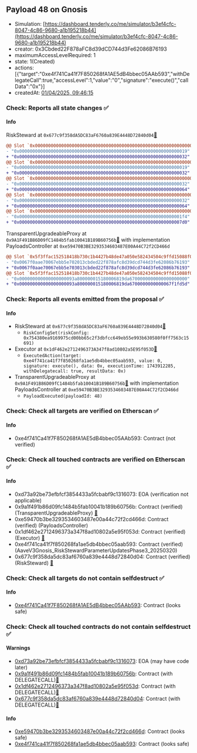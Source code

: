 ## Payload 48 on Gnosis

- Simulation: [https://dashboard.tenderly.co/me/simulator/b3ef4cfc-8047-4c86-9680-a1b195218b44](https://dashboard.tenderly.co/me/simulator/b3ef4cfc-8047-4c86-9680-a1b195218b44)
- creator: 0x3Cbded22F878aFC8d39dCD744d3Fe62086B76193
- maximumAccessLevelRequired: 1
- state: 1(Created)
- actions: [{"target":"0xe4f741Ca41f7F850268fA1AE5dB4bbec05AAb593","withDelegateCall":true,"accessLevel":1,"value":"0","signature":"execute()","callData":"0x"}]
- createdAt: [01/04/2025, 09:46:15](https://gnosisscan.io/tx/0xd43e20d1763c86b48cee6485bdf8da6fe147dc7a5192194bac1054668023add6)

### Check: Reports all state changes :white_check_mark:

#### Info


RiskSteward at `0x677c9f358dA5DC83aF6760a839E4448D72840d04`[:ghost:](https://github.com/bgd-labs/aave-address-book "AaveV3Gnosis.RISK_STEWARD")
```diff
@@ Slot `0x0000000000000000000000000000000000000000000000000000000000000002` @@
- "0x0000000000000000000000000000000000000000000000000000000000000019"
+ "0x0000000000000000000000000000000000000000000000000000000000000032"
@@ Slot `0x0000000000000000000000000000000000000000000000000000000000000004` @@
- "0x0000000000000000000000000000000000000000000000000000000000000019"
+ "0x0000000000000000000000000000000000000000000000000000000000000032"
@@ Slot `0x000000000000000000000000000000000000000000000000000000000000000e` @@
- "0x0000000000000000000000000000000000000000000000000000000000000032"
+ "0x0000000000000000000000000000000000000000000000000000000000000064"
@@ Slot `0x0000000000000000000000000000000000000000000000000000000000000010` @@
- "0x0000000000000000000000000000000000000000000000000000000000000032"
+ "0x0000000000000000000000000000000000000000000000000000000000000064"
@@ Slot `0x0000000000000000000000000000000000000000000000000000000000000012` @@
- "0x00000000000000000000000000000000000000000000000000000000000001f4"
+ "0x00000000000000000000000000000000000000000000000000000000000007d0"
```

TransparentUpgradeableProxy at `0x9A1F491B86D09fC1484b5fab10041B189B60756b`[:ghost:](https://github.com/bgd-labs/aave-address-book "GovernanceV3Gnosis.PAYLOADS_CONTROLLER") with implementation PayloadsController at `0xe59470B3BE3293534603487E00A44C72f2CD466d`
```diff
@@ Slot `0x5f3ffac152518418b730c1b4427b48de47a050e582434504c9ffd15088f0d196` @@
- "0x0067f0aae70067ebb5e702013cbded22f878afc8d39dcd744d3fe62086b76193"
+ "0x0067f0aae70067ebb5e703013cbded22f878afc8d39dcd744d3fe62086b76193"
@@ Slot `0x5f3ffac152518418b730c1b4427b48de47a050e582434504c9ffd15088f0d197` @@
- "0x000000000000000000093a800000015180006819da6700000000000000000000"
+ "0x000000000000000000093a800000015180006819da6700000000000067f1fd5d"
```


### Check: Reports all events emitted from the proposal :white_check_mark:

#### Info

- RiskSteward at `0x677c9f358dA5DC83aF6760a839E4448D72840d04`[:ghost:](https://github.com/bgd-labs/aave-address-book "AaveV3Gnosis.RISK_STEWARD")
  - `RiskConfigSet(riskConfig: 0x754380ea9169975cd00bb65c2f3dbfcc649eb55e993b630580f0ff7563c15691)`
- Executor at `0x1dF462e2712496373A347f8ad10802a5E95f053D`[:ghost:](https://github.com/bgd-labs/aave-address-book "AaveV3Gnosis.ACL_ADMIN, GovernanceV3Gnosis.EXECUTOR_LVL_1")
  - `ExecutedAction(target: 0xe4f741ca41f7f850268fa1ae5db4bbec05aab593, value: 0, signature: execute(), data: 0x, executionTime: 1743912285, withDelegatecall: true, resultData: 0x)`
- TransparentUpgradeableProxy at `0x9A1F491B86D09fC1484b5fab10041B189B60756b`[:ghost:](https://github.com/bgd-labs/aave-address-book "GovernanceV3Gnosis.PAYLOADS_CONTROLLER") with implementation PayloadsController at `0xe59470B3BE3293534603487E00A44C72f2CD466d`
  - `PayloadExecuted(payloadId: 48)`

### Check: Check all targets are verified on Etherscan :white_check_mark:

#### Info

- 0xe4f741Ca41f7F850268fA1AE5dB4bbec05AAb593: Contract (not verified) 

### Check: Check all touched contracts are verified on Etherscan :white_check_mark:

#### Info

- 0xd73a92be73efbfcf3854433a5fcbabf9c1316073: EOA (verification not applicable)
- 0x9a1f491b86d09fc1484b5fab10041b189b60756b: Contract (verified) (TransparentUpgradeableProxy) [:ghost:](https://github.com/bgd-labs/aave-address-book "GovernanceV3Gnosis.PAYLOADS_CONTROLLER")
- 0xe59470b3be3293534603487e00a44c72f2cd466d: Contract (verified) (PayloadsController) 
- 0x1df462e2712496373a347f8ad10802a5e95f053d: Contract (verified) (Executor) [:ghost:](https://github.com/bgd-labs/aave-address-book "AaveV3Gnosis.ACL_ADMIN, GovernanceV3Gnosis.EXECUTOR_LVL_1")
- 0xe4f741ca41f7f850268fa1ae5db4bbec05aab593: Contract (verified) (AaveV3Gnosis_RiskStewardParameterUpdatesPhase3_20250320) 
- 0x677c9f358da5dc83af6760a839e4448d72840d04: Contract (verified) (RiskSteward) [:ghost:](https://github.com/bgd-labs/aave-address-book "AaveV3Gnosis.RISK_STEWARD")

### Check: Check all targets do not contain selfdestruct :white_check_mark:

#### Info

- [0xe4f741Ca41f7F850268fA1AE5dB4bbec05AAb593](https://gnosisscan.io/address/0xe4f741Ca41f7F850268fA1AE5dB4bbec05AAb593): Contract (looks safe)

### Check: Check all touched contracts do not contain selfdestruct :white_check_mark:

#### Warnings

- [0xd73a92be73efbfcf3854433a5fcbabf9c1316073](https://gnosisscan.io/address/0xd73a92be73efbfcf3854433a5fcbabf9c1316073): EOA (may have code later)
- [0x9a1f491b86d09fc1484b5fab10041b189b60756b](https://gnosisscan.io/address/0x9a1f491b86d09fc1484b5fab10041b189b60756b): Contract (with DELEGATECALL)[:ghost:](https://github.com/bgd-labs/aave-address-book "GovernanceV3Gnosis.PAYLOADS_CONTROLLER")
- [0x1df462e2712496373a347f8ad10802a5e95f053d](https://gnosisscan.io/address/0x1df462e2712496373a347f8ad10802a5e95f053d): Contract (with DELEGATECALL)[:ghost:](https://github.com/bgd-labs/aave-address-book "AaveV3Gnosis.ACL_ADMIN, GovernanceV3Gnosis.EXECUTOR_LVL_1")
- [0x677c9f358da5dc83af6760a839e4448d72840d04](https://gnosisscan.io/address/0x677c9f358da5dc83af6760a839e4448d72840d04): Contract (with DELEGATECALL)[:ghost:](https://github.com/bgd-labs/aave-address-book "AaveV3Gnosis.RISK_STEWARD")

#### Info

- [0xe59470b3be3293534603487e00a44c72f2cd466d](https://gnosisscan.io/address/0xe59470b3be3293534603487e00a44c72f2cd466d): Contract (looks safe)
- [0xe4f741ca41f7f850268fa1ae5db4bbec05aab593](https://gnosisscan.io/address/0xe4f741ca41f7f850268fa1ae5db4bbec05aab593): Contract (looks safe)

